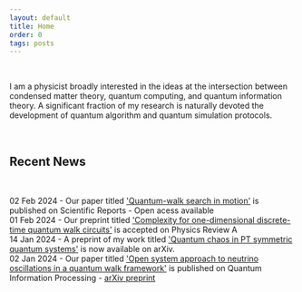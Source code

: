```yaml
---
layout: default
title: Home
order: 0
tags: posts
---
```



&nbsp;

   I am a physicist broadly interested in the ideas at the intersection between condensed matter theory, quantum computing, and quantum information theory. A significant fraction of my research is naturally devoted the development of quantum algorithm and quantum simulation protocols.


&nbsp;

<h2>Recent News</h2><br>

02 Feb 2024 - Our paper titled <a href="https://www.nature.com/articles/s41598-024-51709-0">'Quantum-walk search in motion'</a> is published on Scientific Reports - Open acess available <br>
01 Feb 2024 - Our preprint titled <a href="https://journals.aps.org/pra/accepted/de07eN92Td51ef2356b001676fec4525b97e79e50">'Complexity for one-dimensional discrete-time quantum walk circuits'</a> is accepted on Physics Review A <br>
14 Jan 2024 - A preprint of my work titled <a href="https://arxiv.org/abs/2401.07215">'Quantum chaos in PT symmetric quantum systems'</a> is now available on arXiv.<br>
02 Jan 2024 - Our paper titled <a href="https://doi.org/10.1007/s11128-023-04222-8">'Open system approach to neutrino oscillations in a quantum walk framework'</a> is published on Quantum Information Processing - <a href="https://doi.org/10.48550/arXiv.2305.13923">arXiv preprint</a><br>




